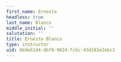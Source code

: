 ```yaml
---
first_name: Ernesto
headless: true
last_name: Blanco
middle_initial: ''
salutation: ''
title: Ernesto Blanco
type: instructor
uid: 6b9e61d4-dbf0-9624-fcbc-43d281e2ebc1
---
```

